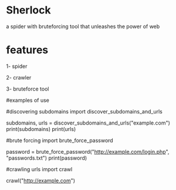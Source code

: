 # Sherlock

a spider with bruteforcing tool that unleashes the power of web

# features

1- spider

2- crawler

3- bruteforce tool

#examples of use

#discovering subdomains
import discover_subdomains_and_urls

subdomains, urls = discover_subdomains_and_urls("example.com")
print(subdomains)
print(urls)

#brute forcing
import brute_force_password

password = brute_force_password("http://example.com/login.php", "passwords.txt")
print(password)

#crawling urls
import crawl

crawl("http://example.com")

